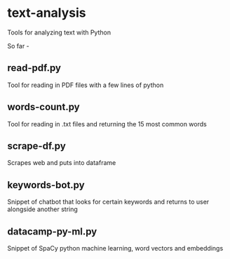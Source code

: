 # text-analysis
Tools for analyzing text with Python





So far - 

read-pdf.py 
-----------
Tool for reading in PDF files with a few lines of python

words-count.py 
-------------
Tool for reading in .txt files and returning the 15 most common words

scrape-df.py
------------
Scrapes web and puts into dataframe

keywords-bot.py
---------------
Snippet of chatbot that looks for certain keywords and returns to user alongside another string

datacamp-py-ml.py
-----------------
Snippet of SpaCy python machine learning, word vectors and embeddings
